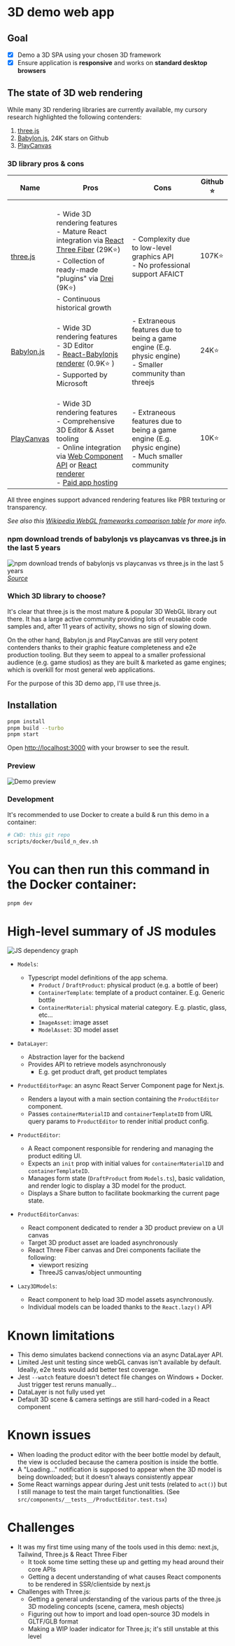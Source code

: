 # 3D demo web app

## Goal

- [x] Demo a 3D SPA using your chosen 3D framework
- [x] Ensure application is **responsive** and works on **standard desktop browsers**

## The state of 3D web rendering

While many 3D rendering libraries are currently available, my cursory research highlighted the following contenders:

1. [three.js](https://threejs.org/)
1. [Babylon.js](https://www.babylonjs.com/), 24K stars on Github
1. [PlayCanvas](https://playcanvas.com/)

### 3D library pros & cons

| Name                                     | Pros                                                                                                                                                                                                                                                                                                                                     | Cons                                                                                                       | Github ⭐ |
| ---------------------------------------- | ---------------------------------------------------------------------------------------------------------------------------------------------------------------------------------------------------------------------------------------------------------------------------------------------------------------------------------------- | ---------------------------------------------------------------------------------------------------------- | --------- |
| [three.js](https://threejs.org/)         | <br>- Wide 3D rendering features <br>- Mature React integration via [React Three Fiber](https://r3f.docs.pmnd.rs/getting-started/introduction) (29K⭐) <br>- Collection of ready-made "plugins" via [Drei](https://drei.docs.pmnd.rs/getting-started/introduction) (9K⭐) <br>- Continuous historical growth                             | - Complexity due to low-level graphics API <br>- No professional support AFAICT                            | 107K⭐    |
| [Babylon.js](https://www.babylonjs.com/) | <br>- Wide 3D rendering features <br>- 3D Editor <br>- [React-Babylonjs renderer](https://github.com/brianzinn/react-babylonjs) (0.9K⭐ ) <br>- Supported by Microsoft                                                                                                                                                                   | - Extraneous features due to being a game engine (E.g. physic engine) <br>- Smaller community than threejs | 24K⭐     |
| [PlayCanvas](https://playcanvas.com/)    | <br>- Wide 3D rendering features <br>- Comprehensive 3D Editor & Asset tooling <br>- Online integration via [Web Component API](https://developer.playcanvas.com/user-manual/web-components/) or [React renderer](https://playcanvas-react.vercel.app/docs/guide/getting-started) <br>- [Paid app hosting](https://playcanvas.com/plans) | - Extraneous features due to being a game engine (E.g. physic engine) <br>- Much smaller community         | 10K⭐     |

All three engines support advanced rendering features like PBR texturing or transparency.

_See also this [Wikipedia WebGL frameworks comparison table](https://en.wikipedia.org/wiki/List_of_WebGL_frameworks) for more info._

### npm download trends of babylonjs vs playcanvas vs three.js in the last 5 years

![npm download trends of babylonjs vs playcanvas vs three.js in the last 5 years](docs/3d-library-npm-trends.png)
[_Source_](https://npmtrends.com/babylonjs-vs-playcanvas-vs-three)

### Which 3D library to choose?

It's clear that three.js is the most mature & popular 3D WebGL library out there. It has a large active community providing lots of reusable code samples and, after 11 years of activity, shows no sign of slowing down.

On the other hand, Babylon.js and PlayCanvas are still very potent contenders thanks to their graphic feature completeness and e2e production tooling. But they seem to appeal to a smaller professional audience (e.g. game studios) as they are built & marketed as game engines; which is overkill for most general web applications.

For the purpose of this 3D demo app, I'll use three.js.

## Installation

```bash
pnpm install
pnpm build --turbo
pnpm start
```

Open [http://localhost:3000](http://localhost:3000) with your browser to see the result.

### Preview

![Demo preview](docs/demo-preview.png)

### Development

It's recommended to use Docker to create a build & run this demo in a container:

```bash
# CWD: this git repo
scripts/docker/build_n_dev.sh
```

# You can then run this command in the Docker container:

```bash
pnpm dev
```

# High-level summary of JS modules

![JS dependency graph](docs/js-deps-graph.png)

- `Models`:

  - Typescript model definitions of the app schema.
    - `Product` / `DraftProduct`: physical product (e.g. a bottle of beer)
    - `ContainerTemplate`: template of a product container. E.g. Generic bottle
    - `ContainerMaterial`: physical material category. E.g. plastic, glass, etc...
    - `ImageAsset`: image asset
    - `ModelAsset`: 3D model asset

- `DataLayer`:

  - Abstraction layer for the backend
  - Provides API to retrieve models asynchronously
    - E.g. get product draft, get product templates

- `ProductEditorPage`: an async React Server Component page for Next.js.

  - Renders a layout with a main section containing the `ProductEditor` component.
  - Passes `containerMaterialID` and `containerTemplateID` from URL query params to `ProductEditor` to render initial product config.

- `ProductEditor`:

  - A React component responsible for rendering and managing the product editing UI.
  - Expects an `init` prop with initial values for `containerMaterialID` and `containerTemplateID`.
  - Manages form state (`DraftProduct` from `Models.ts`), basic validation, and render logic to display a 3D model for the product.
  - Displays a Share button to facilitate bookmarking the current page state.

- `ProductEditorCanvas`:

  - React component dedicated to render a 3D product preview on a UI canvas
  - Target 3D product asset are loaded asynchronously
  - React Three Fiber canvas and Drei components faciliate the following:
    - viewport resizing
    - ThreeJS canvas/object unmounting

- `Lazy3DModels`:

  - React component to help load 3D model assets asynchronously.
  - Individual models can be loaded thanks to the `React.lazy()` API

# Known limitations

- This demo simulates backend connections via an async DataLayer API.
- Limited Jest unit testing since webGL canvas isn't available by default. Ideally, e2e tests would add better test coverage.
- Jest `--watch` feature doesn't detect file changes on Windows + Docker. Just trigger test reruns manually...
- DataLayer is not fully used yet
- Default 3D scene & camera settings are still hard-coded in a React component

# Known issues

- When loading the product editor with the beer bottle model by default, the view is occluded because the camera position is inside the bottle.
- A "Loading..." notification is supposed to appear when the 3D model is being downloaded; but it doesn't always consistently appear
- Some React warnings appear during Jest unit tests (related to `act()`) but I still manage to test the main target functionalities. (See `src/components/__tests__/ProductEditor.test.tsx`)

# Challenges

- It was my first time using many of the tools used in this demo: next.js, Tailwind, Three.js & React Three Fiber
  - It took some time setting these up and getting my head around their core APIs
  - Getting a decent understanding of what causes React components to be rendered in SSR/clientside by next.js
- Challenges with Three.js:
  - Getting a general understanding of the various parts of the three.js 3D modeling concepts (scene, camera, mesh objects)
  - Figuring out how to import and load open-source 3D models in GLTF/GLB format
  - Making a WIP loader indicator for Three.js; it's still unstable at this level

